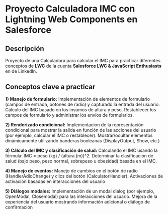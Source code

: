 # Proyecto Calculadora IMC con Lightning Web Components en Salesforce

## Descripción
Proyecto de una Calculadora para calcular el IMC para practicar diferentes conceptos de **LWC** de la cuenta **Salesforce LWC & JavaScript Enthusiasts** en de LinkedIn. 

## Conceptos clave a practicar
**1) Manejo de formulario:**
Implementación de elementos de formulario (campos de entrada, botones de radio) y capturado la entrada del usuario.
Cálculo del IMC basado en los insumos de altura y peso.
Restablecer los campos de formulario y administrar los envíos de formularios.

**2) Renderizado condicional:**
Implementacion de la representación condicional para mostrar la salida en función de las acciones del usuario (por ejemplo, calcular el IMC o restablecer).
Mostrar/ocultar elementos dinámicamente utilizando banderas booleanas (DisplayOutput, Show, etc.)

**3) Cálculo del IMC y clasificación de salud:**
Calculando el IMC usando la fórmula: IMC = peso (kg) / (altura (m))^2.
Determinar la clasificación de salud (bajo peso, peso normal, sobrepeso u obesidad) basada en el IMC.

**4) Manejo de eventos:**
Manejo de cambios en el botón de radio (HandlerAdioChange) y clics del botón (CalculatorHandler).
Activaciones de activación basadas en interacciones del usuario

**5) Diálogos modales:**
Implementación de un modal dialog (por ejemplo, OpenModal, Closemodal) para las interacciones del usuario.
Mejora de la experiencia del usuario mostrando información adicional o diálogo de confirmación